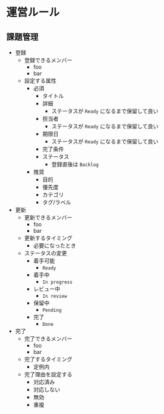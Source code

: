 # 運営ルール

## 課題管理

- 登録
    - 登録できるメンバー
        - foo
        - bar
    - 設定する属性
        - 必須
            - タイトル
            - 詳細
                - ステータスが `Ready` になるまで保留して良い
            - 担当者
                - ステータスが `Ready` になるまで保留して良い
            - 期限日
                - ステータスが `Ready` になるまで保留して良い
            - 完了条件
            - ステータス
                - 登録直後は `Backlog`
        - 推奨
            - 目的
            - 優先度
            - カテゴリ
            - タグ/ラベル
- 更新
    - 更新できるメンバー
        - foo
        - bar
    - 更新するタイミング
        - 必要になったとき
    - ステータスの変更
        - 着手可能
            - `Ready`
        - 着手中
            - `In progress`
        - レビュー中
            - `In review`
        - 保留中
            - `Pending`
        - 完了
            - `Done`
- 完了
    - 完了できるメンバー
        - foo
        - bar
    - 完了するタイミング
        - 定例内
    - 完了理由を設定する
        - 対応済み
        - 対応しない
        - 無効
        - 重複
